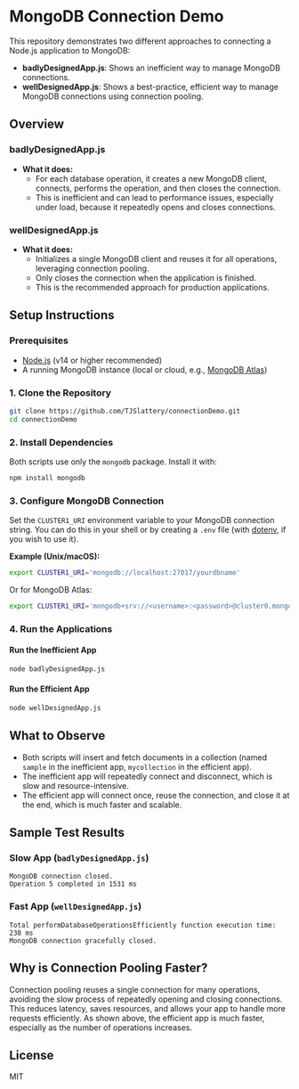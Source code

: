 # MongoDB Connection Demo

This repository demonstrates two different approaches to connecting a Node.js application to MongoDB:

- **badlyDesignedApp.js**: Shows an inefficient way to manage MongoDB connections.
- **wellDesignedApp.js**: Shows a best-practice, efficient way to manage MongoDB connections using connection pooling.

## Overview

### badlyDesignedApp.js
- **What it does:**
  - For each database operation, it creates a new MongoDB client, connects, performs the operation, and then closes the connection.
  - This is inefficient and can lead to performance issues, especially under load, because it repeatedly opens and closes connections.

### wellDesignedApp.js
- **What it does:**
  - Initializes a single MongoDB client and reuses it for all operations, leveraging connection pooling.
  - Only closes the connection when the application is finished.
  - This is the recommended approach for production applications.

## Setup Instructions

### Prerequisites
- [Node.js](https://nodejs.org/) (v14 or higher recommended)
- A running MongoDB instance (local or cloud, e.g., [MongoDB Atlas](https://www.mongodb.com/cloud/atlas))

### 1. Clone the Repository
```sh
git clone https://github.com/TJSlattery/connectionDemo.git
cd connectionDemo
```

### 2. Install Dependencies
Both scripts use only the `mongodb` package. Install it with:
```sh
npm install mongodb
```

### 3. Configure MongoDB Connection
Set the `CLUSTER1_URI` environment variable to your MongoDB connection string. You can do this in your shell or by creating a `.env` file (with [dotenv](https://www.npmjs.com/package/dotenv), if you wish to use it).

**Example (Unix/macOS):**
```sh
export CLUSTER1_URI='mongodb://localhost:27017/yourdbname'
```
Or for MongoDB Atlas:
```sh
export CLUSTER1_URI='mongodb+srv://<username>:<password>@cluster0.mongodb.net/yourdbname?retryWrites=true&w=majority'
```

### 4. Run the Applications

#### Run the Inefficient App
```sh
node badlyDesignedApp.js
```

#### Run the Efficient App
```sh
node wellDesignedApp.js
```


## What to Observe
- Both scripts will insert and fetch documents in a collection (named `sample` in the inefficient app, `mycollection` in the efficient app).
- The inefficient app will repeatedly connect and disconnect, which is slow and resource-intensive.
- The efficient app will connect once, reuse the connection, and close it at the end, which is much faster and scalable.

## Sample Test Results

### Slow App (`badlyDesignedApp.js`)
```
MongoDB connection closed.
Operation 5 completed in 1531 ms
```

### Fast App (`wellDesignedApp.js`)
```
Total performDatabaseOperationsEfficiently function execution time: 238 ms
MongoDB connection gracefully closed.
```

## Why is Connection Pooling Faster?

Connection pooling reuses a single connection for many operations, avoiding the slow process of repeatedly opening and closing connections. This reduces latency, saves resources, and allows your app to handle more requests efficiently. As shown above, the efficient app is much faster, especially as the number of operations increases.

## License
MIT
